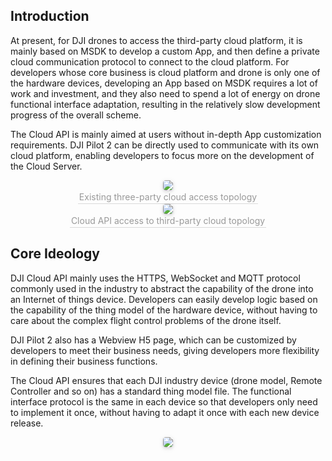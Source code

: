 ## Introduction

At present, for DJI drones to access the third-party cloud platform, it is mainly based on MSDK to develop a custom App, and then define a private cloud communication protocol to connect to the cloud platform. For developers whose core business is cloud platform and drone is only one of the hardware devices, developing an App based on MSDK requires a lot of work and investment, and they also need to spend a lot of energy on drone functional interface adaptation, resulting in the relatively slow development progress of the overall scheme.    

The Cloud API is mainly aimed at users without in-depth App customization requirements. DJI Pilot 2 can be directly used to communicate with its own cloud platform, enabling developers to focus more on the development of the Cloud Server. 

<center>    <img style="border-radius: 0.3125em;    box-shadow: 0 2px 4px 0 rgba(34,36,38,.12),0 2px 10px 0 rgba(34,36,38,.08);"     src="https://terra-1-g.djicdn.com/84f990b0bbd145e6a3930de0c55d3b2b/admin/doc/4114c459-413d-4b48-82ed-35fb037751ce.png">    <br>    <div style="color:orange; border-bottom: 1px solid #d9d9d9;    display: inline-block;    color: #999;    padding: 2px;">Existing three-party cloud access topology</div> </center> 

<center>    <img style="border-radius: 0.3125em;    box-shadow: 0 2px 4px 0 rgba(34,36,38,.12),0 2px 10px 0 rgba(34,36,38,.08);"     src="https://terra-1-g.djicdn.com/84f990b0bbd145e6a3930de0c55d3b2b/admin/doc/dbfd9039-bea1-4e04-a7a0-d04ecd294c25.png">    <br>    <div style="color:orange; border-bottom: 1px solid #d9d9d9;    display: inline-block;    color: #999;    padding: 2px;">Cloud API access to third-party cloud topology</div> </center> 

## Core Ideology

DJI Cloud API mainly uses the HTTPS, WebSocket and MQTT protocol commonly used in the industry to abstract the capability of the drone into an Internet of things device. Developers can easily develop logic based on the capability of the thing model of the hardware device, without having to care about the complex flight control problems of the drone itself.

DJI Pilot 2 also has a Webview H5 page, which can be customized by developers to meet their business needs, giving developers more flexibility in defining their business functions.

The Cloud API ensures that each DJI industry device (drone model, Remote Controller and so on) has a standard thing model file. The functional interface protocol is the same in each device so that developers only need to implement it once, without having to adapt it once with each new device release.

<center>    <img style="border-radius: 0.3125em;    box-shadow: 0 2px 4px 0 rgba(34,36,38,.12),0 2px 10px 0 rgba(34,36,38,.08);"     src="https://terra-1-g.djicdn.com/84f990b0bbd145e6a3930de0c55d3b2b/admin/doc/308baa25-3222-49c6-94fc-03f94c9f67b5.png">    <br>  </center>
